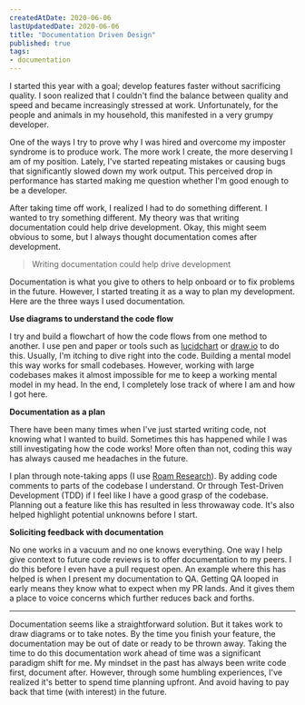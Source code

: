 ```yaml
---
createdAtDate: 2020-06-06
lastUpdatedDate: 2020-06-06
title: "Documentation Driven Design"
published: true
tags:
- documentation
---
```

I started this year with a goal; develop features faster without sacrificing quality. I soon realized that I couldn't find the balance between quality and speed and became increasingly stressed at work. Unfortunately, for the people and animals in my household, this manifested in a very grumpy developer.

One of the ways I try to prove why I was hired and overcome my imposter syndrome is to produce work. The more work I create, the more deserving I am of my position. Lately, I've started repeating mistakes or causing bugs that significantly slowed down my work output. This perceived drop in performance has started making me question whether I'm good enough to be a developer.

After taking time off work, I realized I had to do something different. I wanted to try something different. My theory was that writing documentation could help drive development. Okay, this might seem obvious to some, but I always thought documentation comes after development.

> Writing documentation could help drive development

Documentation is what you give to others to help onboard or to fix problems in the future. However, I started treating it as a way to plan my development. Here are the three ways I used documentation.

**Use diagrams to understand the code flow**

I try and build a flowchart of how the code flows from one method to another. I use pen and paper or tools such as [lucidchart](https://www.lucidchart.com/pages/ "Lucid Chart") or [draw.io](http://draw.io/) to do this. Usually, I'm itching to dive right into the code. Building a mental model this way works for small codebases. However, working with large codebases makes it almost impossible for me to keep a working mental model in my head. In the end, I completely lose track of where I am and how I got here.

**Documentation as a plan**

There have been many times when I've just started writing code, not knowing what I wanted to build. Sometimes this has happened while I was still investigating how the code works! More often than not, coding this way has always caused me headaches in the future.

I plan through note-taking apps (I use [Roam Research](https://roamresearch.com/ "Roam Research")). By adding code comments to parts of the codebase I understand. Or through Test-Driven Development (TDD) if I feel like I have a good grasp of the codebase. Planning out a feature like this has resulted in less throwaway code. It's also helped highlight potential unknowns before I start.

**Soliciting feedback with documentation**

No one works in a vacuum and no one knows everything. One way I help give context to future code reviews is to offer documentation to my peers. I do this before I even have a pull request open. An example where this has helped is when I present my documentation to QA. Getting QA looped in early means they know what to expect when my PR lands. And it gives them a place to voice concerns which further reduces back and forths.

***

Documentation seems like a straightforward solution. But it takes work to draw diagrams or to take notes. By the time you finish your feature, the documentation may be out of date or ready to be thrown away. Taking the time to do this documentation work ahead of time was a significant paradigm shift for me. My mindset in the past has always been write code first, document after. However, through some humbling experiences, I've realized it's better to spend time planning upfront. And avoid having to pay back that time (with interest) in the future.